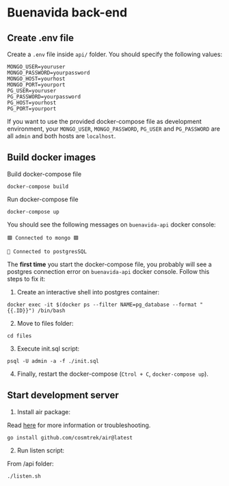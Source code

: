 # Buenavida back-end

## Create .env file

Create a `.env` file inside `api/` folder. You should specify the following values:

```
MONGO_USER=youruser
MONGO_PASSWORD=yourpassword
MONGO_HOST=yourhost
MONGO_PORT=yourport
PG_USER=youruser
PG_PASSWORD=yourpassword
PG_HOST=yourhost
PG_PORT=yourport
```

If you want to use the provided docker-compose file as development environment, your `MONGO_USER`, `MONGO_PASSWORD`, `PG_USER` and `PG_PASSWORD` are all `admin` and both hosts are `localhost`.

## Build docker images

Build docker-compose file

```
docker-compose build
```

Run docker-compose file

```
docker-compose up
```

You should see the following messages on `buenavida-api` docker console: 

```
🟩 Connected to mongo 🟩
```

```
🐘 Connected to postgresSQL
```

The **first time** you start the docker-compose file, you probably will see a postgres connection error on `buenavida-api` docker console. Follow this steps to fix it:

1. Create an interactive shell into postgres container: 

```
docker exec -it $(docker ps --filter NAME=pg_database --format "{{.ID}}") /bin/bash
```

2. Move to files folder:

```
cd files
```

3. Execute init.sql script: 

```
psql -U admin -a -f ./init.sql
```

4. Finally, restart the docker-compose (`Ctrol + C`, `docker-compose up`).

## Start development server

1. Install air package: 

Read [here](https://github.com/cosmtrek/air) for more information or troubleshooting.

```
go install github.com/cosmtrek/air@latest
```

2. Run listen script: 


From /api folder:

```
./listen.sh

```
